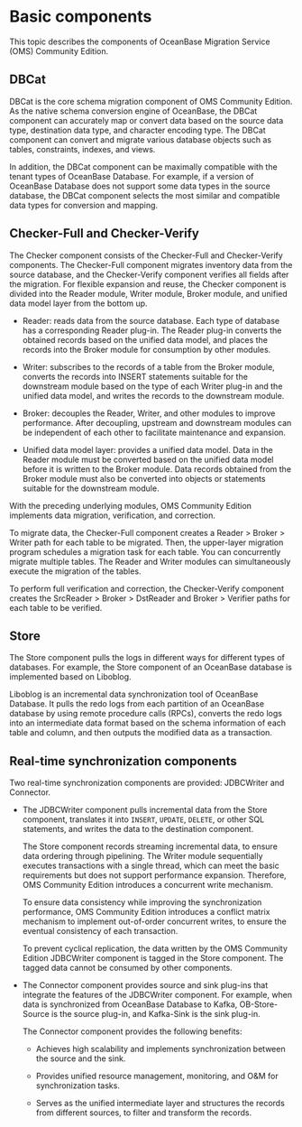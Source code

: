 # Basic components

This topic describes the components of OceanBase Migration Service (OMS) Community Edition.

## DBCat

DBCat is the core schema migration component of OMS Community Edition. As the native schema conversion engine of OceanBase, the DBCat component can accurately map or convert data based on the source data type, destination data type, and character encoding type. The DBCat component can convert and migrate various database objects such as tables, constraints, indexes, and views.

In addition, the DBCat component can be maximally compatible with the tenant types of OceanBase Database. For example, if a version of OceanBase Database does not support some data types in the source database, the DBCat component selects the most similar and compatible data types for conversion and mapping.

## Checker-Full and Checker-Verify

The Checker component consists of the Checker-Full and Checker-Verify components. The Checker-Full component migrates inventory data from the source database, and the Checker-Verify component verifies all fields after the migration. For flexible expansion and reuse, the Checker component is divided into the Reader module, Writer module, Broker module, and unified data model layer from the bottom up.

* Reader: reads data from the source database. Each type of database has a corresponding Reader plug-in. The Reader plug-in converts the obtained records based on the unified data model, and places the records into the Broker module for consumption by other modules.

* Writer: subscribes to the records of a table from the Broker module, converts the records into INSERT statements suitable for the downstream module based on the type of each Writer plug-in and the unified data model, and writes the records to the downstream module.

* Broker: decouples the Reader, Writer, and other modules to improve performance. After decoupling, upstream and downstream modules can be independent of each other to facilitate maintenance and expansion.

* Unified data model layer: provides a unified data model. Data in the Reader module must be converted based on the unified data model before it is written to the Broker module. Data records obtained from the Broker module must also be converted into objects or statements suitable for the downstream module.

With the preceding underlying modules, OMS Community Edition implements data migration, verification, and correction.

To migrate data, the Checker-Full component creates a Reader \> Broker \> Writer path for each table to be migrated. Then, the upper-layer migration program schedules a migration task for each table. You can concurrently migrate multiple tables. The Reader and Writer modules can simultaneously execute the migration of the tables.

To perform full verification and correction, the Checker-Verify component creates the SrcReader \> Broker \> DstReader and Broker \> Verifier paths for each table to be verified.

## Store

The Store component pulls the logs in different ways for different types of databases. For example, the Store component of an OceanBase database is implemented based on Liboblog.

Liboblog is an incremental data synchronization tool of OceanBase Database. It pulls the redo logs from each partition of an OceanBase database by using remote procedure calls (RPCs), converts the redo logs into an intermediate data format based on the schema information of each table and column, and then outputs the modified data as a transaction.

## Real-time synchronization components

Two real-time synchronization components are provided: JDBCWriter and Connector.

* The JDBCWriter component pulls incremental data from the Store component, translates it into `INSERT`, `UPDATE`, `DELETE`, or other SQL statements, and writes the data to the destination component.

  The Store component records streaming incremental data, to ensure data ordering through pipelining. The Writer module sequentially executes transactions with a single thread, which can meet the basic requirements but does not support performance expansion. Therefore, OMS Community Edition introduces a concurrent write mechanism.

  To ensure data consistency while improving the synchronization performance, OMS Community Edition introduces a conflict matrix mechanism to implement out-of-order concurrent writes, to ensure the eventual consistency of each transaction.

  To prevent cyclical replication, the data written by the OMS Community Edition JDBCWriter component is tagged in the Store component. The tagged data cannot be consumed by other components.
  
* The Connector component provides source and sink plug-ins that integrate the features of the JDBCWriter component. For example, when data is synchronized from OceanBase Database to Kafka, OB-Store-Source is the source plug-in, and Kafka-Sink is the sink plug-in.

  The Connector component provides the following benefits:
  
  * Achieves high scalability and implements synchronization between the source and the sink.
  
  * Provides unified resource management, monitoring, and O\&M for synchronization tasks.

  * Serves as the unified intermediate layer and structures the records from different sources, to filter and transform the records.
